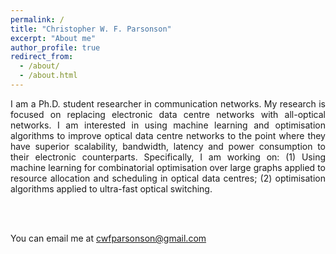 ```yaml
---
permalink: /
title: "Christopher W. F. Parsonson"
excerpt: "About me"
author_profile: true
redirect_from: 
  - /about/
  - /about.html
---
```


<div style="text-align: justify"> 
I am a Ph.D. student researcher in communication networks. My research is focused on replacing electronic data centre networks with all-optical networks. I am interested in using machine learning and optimisation algorithms to improve optical data centre networks to the point where they have superior scalability, bandwidth, latency and power consumption to their electronic counterparts. Specifically, I am working on: (1) Using machine learning for combinatorial optimisation over large graphs applied to resource allocation and scheduling in optical data centres; (2) optimisation algorithms applied to ultra-fast optical switching. 
</div>

<br/><br/>

You can email me at cwfparsonson@gmail.com
